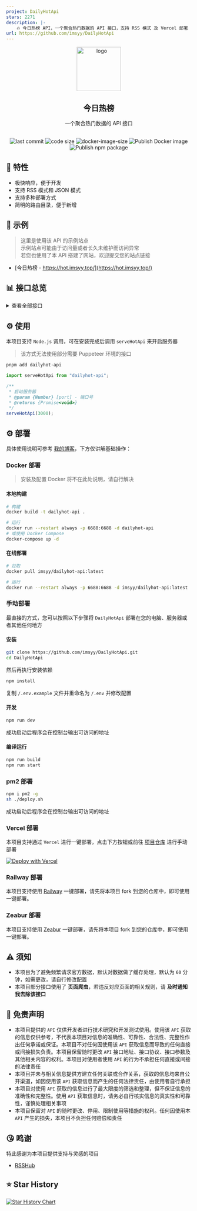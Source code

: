 ```yaml
---
project: DailyHotApi
stars: 2271
description: |-
    🔥 今日热榜 API，一个聚合热门数据的 API 接口，支持 RSS 模式 及 Vercel 部署 | 前端页面：https://github.com/imsyy/DailyHot
url: https://github.com/imsyy/DailyHotApi
---
```


<div align="center">
<img alt="logo" height="120" src="./public/favicon.png" width="120"/>
<h2>今日热榜</h2>
<p>一个聚合热门数据的 API 接口</p>
<br />
<img src="https://img.shields.io/github/last-commit/imsyy/DailyHotApi" alt="last commit"/>
 <img src="https://img.shields.io/github/languages/code-size/imsyy/DailyHotApi" alt="code size"/>
 <img src="https://img.shields.io/docker/image-size/imsyy/dailyhot-api" alt="docker-image-size"/>
<img src="https://github.com/imsyy/DailyHotApi/actions/workflows/docker.yml/badge.svg" alt="Publish Docker image"/>
<img src="https://github.com/imsyy/DailyHotApi/actions/workflows/npm.yml/badge.svg" alt="Publish npm package"/>
</div>

## 🚩 特性

- 极快响应，便于开发
- 支持 RSS 模式和 JSON 模式
- 支持多种部署方式
- 简明的路由目录，便于新增

## 👀 示例

> 这里是使用该 API 的示例站点  
> 示例站点可能由于访问量或者长久未维护而访问异常  
> 若您也使用了本 API 搭建了网站，欢迎提交您的站点链接

- [今日热榜 - https://hot.imsyy.top/](https://hot.imsyy.top/)

## 📊 接口总览

<details>
<summary>查看全部接口</summary>

> 示例站点运行于海外服务器，部分国内站点可能存在访问异常，请以实际情况为准

| **站点**         | **类别**     | **调用名称**   | **状态**                                                                                                                                                            |
| ---------------- | ------------ | -------------- | ------------------------------------------------------------------------------------------------------------------------------------------------------------------- |
| 哔哩哔哩         | 热门榜       | bilibili       | ![https://api-hot.imsyy.top/bilibili](https://img.shields.io/website.svg?label=bilibili&url=https://api-hot.imsyy.top/bilibili&cacheSeconds=7200)                   |
| AcFun            | 排行榜       | acfun          | ![https://api-hot.imsyy.top/acfun](https://img.shields.io/website.svg?label=acfun&url=https://api-hot.imsyy.top/acfun&cacheSeconds=7200)                            |
| 微博             | 热搜榜       | weibo          | ![https://api-hot.imsyy.top/weibo](https://img.shields.io/website.svg?label=weibo&url=https://api-hot.imsyy.top/weibo&cacheSeconds=7200)                            |
| 知乎             | 热榜         | zhihu          | ![https://api-hot.imsyy.top/zhihu](https://img.shields.io/website.svg?label=zhihu&url=https://api-hot.imsyy.top/zhihu&cacheSeconds=7200)                            |
| 知乎日报         | 推荐榜       | zhihu-daily    | ![https://api-hot.imsyy.top/zhihu-daily](https://img.shields.io/website.svg?label=zhihu-daily&url=https://api-hot.imsyy.top/zhihu-daily&cacheSeconds=7200)          |
| 百度             | 热搜榜       | baidu          | ![https://api-hot.imsyy.top/baidu](https://img.shields.io/website.svg?label=baidu&url=https://api-hot.imsyy.top/baidu&cacheSeconds=7200)                            |
| 抖音             | 热点榜       | douyin         | ![https://api-hot.imsyy.top/douyin](https://img.shields.io/website.svg?label=douyin&url=https://api-hot.imsyy.top/douyin&cacheSeconds=7200)                         |
| 快手             | 热点榜       | kuaishou       | ![https://api-hot.imsyy.top/kuaishou](https://img.shields.io/website.svg?label=kuaishou&url=https://api-hot.imsyy.top/kuaishou&cacheSeconds=7200)                   |
| 豆瓣电影         | 新片榜       | douban-movie   | ![https://api-hot.imsyy.top/douban-movie](https://img.shields.io/website.svg?label=douban-movie&url=https://api-hot.imsyy.top/douban-movie&cacheSeconds=7200)       |
| 豆瓣讨论小组     | 讨论精选     | douban-group   | ![https://api-hot.imsyy.top/douban-group](https://img.shields.io/website.svg?label=douban-group&url=https://api-hot.imsyy.top/douban-group&cacheSeconds=7200)       |
| 百度贴吧         | 热议榜       | tieba          | ![https://api-hot.imsyy.top/tieba](https://img.shields.io/website.svg?label=tieba&url=https://api-hot.imsyy.top/tieba&cacheSeconds=7200)                            |
| 少数派           | 热榜         | sspai          | ![https://api-hot.imsyy.top/sspai](https://img.shields.io/website.svg?label=sspai&url=https://api-hot.imsyy.top/sspai&cacheSeconds=7200)                            |
| IT之家           | 热榜         | ithome         | ![https://api-hot.imsyy.top/ithome](https://img.shields.io/website.svg?label=ithome&url=https://api-hot.imsyy.top/ithome&cacheSeconds=7200)                         |
| IT之家「喜加一」 | 最新动态     | ithome-xijiayi | ![https://api-hot.imsyy.top/ithome-xijiayi](https://img.shields.io/website.svg?label=ithome-xijiayi&url=https://api-hot.imsyy.top/ithome-xijiayi&cacheSeconds=7200) |
| 简书             | 热门推荐     | jianshu        | ![https://api-hot.imsyy.top/jianshu](https://img.shields.io/website.svg?label=jianshu&url=https://api-hot.imsyy.top/jianshu&cacheSeconds=7200)                      |
| 果壳             | 热门文章     | guokr          | ![https://api-hot.imsyy.top/guokr](https://img.shields.io/website.svg?label=guokr&url=https://api-hot.imsyy.top/guokr&cacheSeconds=7200)                            |
| 澎湃新闻         | 热榜         | thepaper       | ![https://api-hot.imsyy.top/thepaper](https://img.shields.io/website.svg?label=thepaper&url=https://api-hot.imsyy.top/thepaper&cacheSeconds=7200)                   |
| 今日头条         | 热榜         | toutiao        | ![https://api-hot.imsyy.top/toutiao](https://img.shields.io/website.svg?label=toutiao&url=https://api-hot.imsyy.top/toutiao&cacheSeconds=7200)                      |
| 36 氪            | 热榜         | 36kr           | ![https://api-hot.imsyy.top/36kr](https://img.shields.io/website.svg?label=36kr&url=https://api-hot.imsyy.top/36kr&cacheSeconds=7200)                               |
| 51CTO            | 推荐榜       | 51cto          | ![https://api-hot.imsyy.top/51cto](https://img.shields.io/website.svg?label=51cto&url=https://api-hot.imsyy.top/51cto&cacheSeconds=7200)                            |
| CSDN             | 排行榜       | csdn           | ![https://api-hot.imsyy.top/csdn](https://img.shields.io/website.svg?label=csdn&url=https://api-hot.imsyy.top/csdn&cacheSeconds=7200)                               |
| NodeSeek         | 最新动态     | nodeseek       | ![https://api-hot.imsyy.top/nodeseek](https://img.shields.io/website.svg?label=nodeseek&url=https://api-hot.imsyy.top/nodeseek&cacheSeconds=7200)                   |
| 稀土掘金         | 热榜         | juejin         | ![https://api-hot.imsyy.top/juejin](https://img.shields.io/website.svg?label=juejin&url=https://api-hot.imsyy.top/juejin&cacheSeconds=7200)                         |
| 腾讯新闻         | 热点榜       | qq-news        | ![https://api-hot.imsyy.top/qq-news](https://img.shields.io/website.svg?label=qq-news&url=https://api-hot.imsyy.top/qq-news&cacheSeconds=7200)                      |
| 新浪网           | 热榜         | sina           | ![https://api-hot.imsyy.top/sina](https://img.shields.io/website.svg?label=sina&url=https://api-hot.imsyy.top/sina&cacheSeconds=7200)                               |
| 新浪新闻         | 热点榜       | sina-news      | ![https://api-hot.imsyy.top/sina-news](https://img.shields.io/website.svg?label=sina-news&url=https://api-hot.imsyy.top/sina-news&cacheSeconds=7200)                |
| 网易新闻         | 热点榜       | netease-news   | ![https://api-hot.imsyy.top/netease-news](https://img.shields.io/website.svg?label=netease-news&url=https://api-hot.imsyy.top/netease-news&cacheSeconds=7200)       |
| 吾爱破解         | 榜单         | 52pojie        | ![https://api-hot.imsyy.top/52pojie](https://img.shields.io/website.svg?label=52pojie&url=https://api-hot.imsyy.top/52pojie&cacheSeconds=7200)                      |
| 全球主机交流     | 榜单         | hostloc        | ![https://api-hot.imsyy.top/hostloc](https://img.shields.io/website.svg?label=hostloc&url=https://api-hot.imsyy.top/hostloc&cacheSeconds=7200)                      |
| 虎嗅             | 24小时       | huxiu          | ![https://api-hot.imsyy.top/huxiu](https://img.shields.io/website.svg?label=huxiu&url=https://api-hot.imsyy.top/huxiu&cacheSeconds=7200)                            |
| 酷安             | 热榜         | coolapk        | ![https://api-hot.imsyy.top/coolapk](https://img.shields.io/website.svg?label=coolapk&url=https://api-hot.imsyy.top/coolapk&cacheSeconds=7200)                      |
| 虎扑             | 步行街热帖   | hupu           | ![https://api-hot.imsyy.top/hupu](https://img.shields.io/website.svg?label=hupu&url=https://api-hot.imsyy.top/hupu&cacheSeconds=7200)                               |
| 爱范儿           | 快讯         | ifanr          | ![https://api-hot.imsyy.top/ifanr](https://img.shields.io/website.svg?label=ifanr&url=https://api-hot.imsyy.top/ifanr&cacheSeconds=7200)                            |
| 英雄联盟         | 更新公告     | lol            | ![https://api-hot.imsyy.top/lol](https://img.shields.io/website.svg?label=lol&url=https://api-hot.imsyy.top/lol&cacheSeconds=7200)                                  |
| 米游社           | 最新消息     | miyoushe       | ![https://api-hot.imsyy.top/miyoushe](https://img.shields.io/website.svg?label=miyoushe&url=https://api-hot.imsyy.top/miyoushe&cacheSeconds=7200)                   |
| 原神             | 最新消息     | genshin        | ![https://api-hot.imsyy.top/genshin](https://img.shields.io/website.svg?label=genshin&url=https://api-hot.imsyy.top/genshin&cacheSeconds=7200)                      |
| 崩坏3            | 最新动态     | honkai         | ![https://api-hot.imsyy.top/honkai](https://img.shields.io/website.svg?label=honkai&url=https://api-hot.imsyy.top/honkai&cacheSeconds=7200)                         |
| 崩坏：星穹铁道   | 最新动态     | starrail       | ![https://api-hot.imsyy.top/starrail](https://img.shields.io/website.svg?label=starrail&url=https://api-hot.imsyy.top/starrail&cacheSeconds=7200)                   |
| 微信读书         | 飙升榜       | weread         | ![https://api-hot.imsyy.top/weread](https://img.shields.io/website.svg?label=weread&url=https://api-hot.imsyy.top/weread&cacheSeconds=7200)                         |
| NGA              | 热帖         | ngabbs         | ![https://api-hot.imsyy.top/ngabbs](https://img.shields.io/website.svg?label=ngabbs&url=https://api-hot.imsyy.top/ngabbs&cacheSeconds=7200)                         |
| V2EX             | 主题榜       | v2ex           | ![https://api-hot.imsyy.top/v2ex](https://img.shields.io/website.svg?label=v2ex&url=https://api-hot.imsyy.top/v2ex&cacheSeconds=7200)                               |
| HelloGitHub      | Trending     | hellogithub    | ![https://api-hot.imsyy.top/hellogithub](https://img.shields.io/website.svg?label=hellogithub&url=https://api-hot.imsyy.top/hellogithub&cacheSeconds=7200)          |
| 中央气象台       | 全国气象预警 | weatheralarm   | ![https://api-hot.imsyy.top/weatheralarm](https://img.shields.io/website.svg?label=weatheralarm&url=https://api-hot.imsyy.top/weatheralarm&cacheSeconds=7200)       |
| 中国地震台       | 地震速报     | earthquake     | ![https://api-hot.imsyy.top/earthquake](https://img.shields.io/website.svg?label=earthquake&url=https://api-hot.imsyy.top/earthquake&cacheSeconds=7200)             |
| 历史上的今天     | 月-日        | history        | ![https://api-hot.imsyy.top/history](https://img.shields.io/website.svg?label=history&url=https://api-hot.imsyy.top/history&cacheSeconds=7200)                      |

</details>

## ⚙️ 使用

本项目支持 `Node.js` 调用，可在安装完成后调用 `serveHotApi` 来开启服务器

> 该方式无法使用部分需要 Puppeteer 环境的接口

```bash
pnpm add dailyhot-api
```

```js
import serveHotApi from "dailyhot-api";

/**
 * 启动服务器
 * @param {Number} [port] - 端口号
 * @returns {Promise<void>}
 */
serveHotApi(3000);
```

## ⚙️ 部署

具体使用说明可参考 [我的博客](https://blog.imsyy.top/posts/2024/0408)，下方仅讲解基础操作：

### Docker 部署

> 安装及配置 Docker 将不在此处说明，请自行解决

#### 本地构建

```bash
# 构建
docker build -t dailyhot-api .

# 运行
docker run --restart always -p 6688:6688 -d dailyhot-api
# 或使用 Docker Compose
docker-compose up -d
```

#### 在线部署

```bash
# 拉取
docker pull imsyy/dailyhot-api:latest

# 运行
docker run --restart always -p 6688:6688 -d imsyy/dailyhot-api:latest
```

### 手动部署

最直接的方式，您可以按照以下步骤将 `DailyHotApi` 部署在您的电脑、服务器或者其他任何地方

#### 安装

```bash
git clone https://github.com/imsyy/DailyHotApi.git
cd DailyHotApi
```

然后再执行安装依赖

```bash
npm install
```

复制 `/.env.example` 文件并重命名为 `/.env` 并修改配置

#### 开发

```bash
npm run dev
```

成功启动后程序会在控制台输出可访问的地址

#### 编译运行

```bash
npm run build
npm run start
```

### pm2 部署

```bash
npm i pm2 -g
sh ./deploy.sh
```

成功启动后程序会在控制台输出可访问的地址

### Vercel 部署

本项目支持通过 `Vercel` 进行一键部署，点击下方按钮或前往 [项目仓库](https://github.com/imsyy/DailyHotApi-Vercel) 进行手动部署

[![Deploy with Vercel](https://vercel.com/button)](https://vercel.com/new/imsyys-projects/clone?repository-url=https%3A%2F%2Fgithub.com%2Fimsyy%2FDailyHotApi-Vercel)

### Railway 部署

本项目支持使用 [Railway](https://railway.app/) 一键部署，请先将本项目 fork 到您的仓库中，即可使用一键部署。

### Zeabur 部署

本项目支持使用 [Zeabur](https://zeabur.com/) 一键部署，请先将本项目 fork 到您的仓库中，即可使用一键部署。

## ⚠️ 须知

- 本项目为了避免频繁请求官方数据，默认对数据做了缓存处理，默认为 `60` 分钟，如需更改，请自行修改配置
- 本项目部分接口使用了 **页面爬虫**，若违反对应页面的相关规则，请 **及时通知我去除该接口**

## 📢 免责声明

- 本项目提供的 `API` 仅供开发者进行技术研究和开发测试使用。使用该 `API` 获取的信息仅供参考，不代表本项目对信息的准确性、可靠性、合法性、完整性作出任何承诺或保证。本项目不对任何因使用该 `API` 获取信息而导致的任何直接或间接损失负责。本项目保留随时更改 `API` 接口地址、接口协议、接口参数及其他相关内容的权利。本项目对使用者使用 `API` 的行为不承担任何直接或间接的法律责任
- 本项目并未与相关信息提供方建立任何关联或合作关系，获取的信息均来自公开渠道，如因使用该 `API` 获取信息而产生的任何法律责任，由使用者自行承担
- 本项目对使用 `API` 获取的信息进行了最大限度的筛选和整理，但不保证信息的准确性和完整性。使用 `API` 获取信息时，请务必自行核实信息的真实性和可靠性，谨慎处理相关事项
- 本项目保留对 `API` 的随时更改、停用、限制使用等措施的权利。任何因使用本 `API` 产生的损失，本项目不负担任何赔偿和责任

## 😘 鸣谢

特此感谢为本项目提供支持与灵感的项目

- [RSSHub](https://github.com/DIYgod/RSSHub)

## ⭐ Star History

[![Star History Chart](https://api.star-history.com/svg?repos=imsyy/DailyHotApi&type=Date)](https://star-history.com/#imsyy/DailyHotApi&Date)

